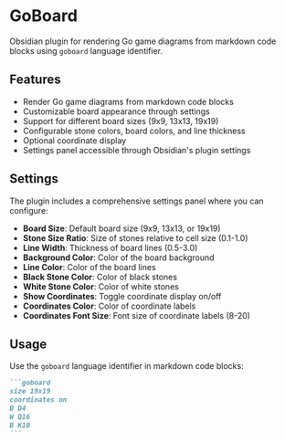 # GoBoard

Obsidian plugin for rendering Go game diagrams from markdown code blocks using `goboard` language identifier.

## Features

- Render Go game diagrams from markdown code blocks
- Customizable board appearance through settings
- Support for different board sizes (9x9, 13x13, 19x19)
- Configurable stone colors, board colors, and line thickness
- Optional coordinate display
- Settings panel accessible through Obsidian's plugin settings

## Settings

The plugin includes a comprehensive settings panel where you can configure:

- **Board Size**: Default board size (9x9, 13x13, or 19x19)
- **Stone Size Ratio**: Size of stones relative to cell size (0.1-1.0)
- **Line Width**: Thickness of board lines (0.5-3.0)
- **Background Color**: Color of the board background
- **Line Color**: Color of the board lines
- **Black Stone Color**: Color of black stones
- **White Stone Color**: Color of white stones
- **Show Coordinates**: Toggle coordinate display on/off
- **Coordinates Color**: Color of coordinate labels
- **Coordinates Font Size**: Font size of coordinate labels (8-20)

## Usage

Use the `goboard` language identifier in markdown code blocks:

````markdown
```goboard
size 19x19
coordinates on
B D4
W Q16
B K10
```
````
